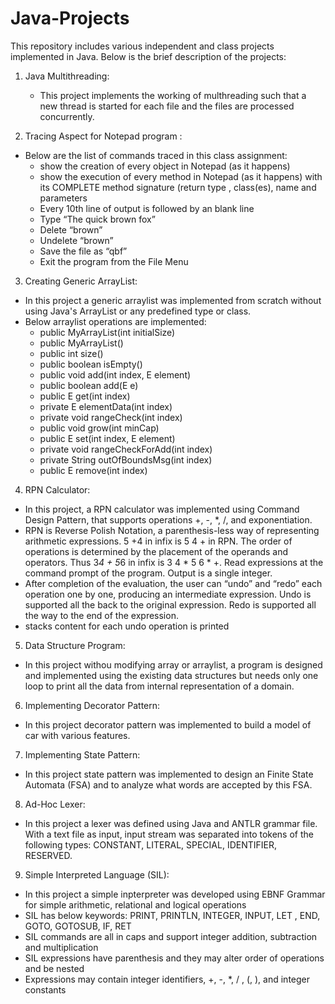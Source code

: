 # Java-Projects

This repository includes various independent and class projects implemented in Java. Below is the brief description of the projects:

1. Java Multithreading:
    - This project implements the working of multhreading such that a new thread is started for each file and the files are processed concurrently. 
    
2. Tracing Aspect for Notepad program :
  - Below are the list of commands traced in this class assignment:
    -	show the creation of every object in Notepad (as it  happens)
    - show the execution of every method in Notepad (as it happens) with its COMPLETE method signature (return type , class(es), name and parameters
    - Every 10th line of output is followed by an blank line
    -	Type “The quick brown fox”
    - Delete “brown”
    -	Undelete “brown”
    -	Save the file as “qbf”
    -	Exit the program from the File Menu
    
3. Creating Generic ArrayList:
  - In this project a generic arraylist was implemented from scratch without using Java's ArrayList or any predefined type or class.
  - Below arraylist operations are implemented:
    - public MyArrayList(int initialSize)
    -	public MyArrayList()
    - public int size()
    - public boolean isEmpty()
    - public void add(int index, E element)
    -	public boolean add(E e)
    - public E get(int index)
    - private E elementData(int index)
    - private void rangeCheck(int index)
    - public void grow(int minCap)
    - public E set(int index, E element)
    - private void rangeCheckForAdd(int index)
    - private String outOfBoundsMsg(int index)
    - public E remove(int index)

4. RPN Calculator:
  - In this project, a RPN calculator was implemented using Command Design Pattern, that supports operations +, -, *, /, and exponentiation.
  - RPN is Reverse Polish Notation, a parenthesis-less way of representing arithmetic expressions. 5 +4 in infix is 5 4 + in RPN. The order of operations is determined by the placement of the operands and operators. Thus 3*4 + 5*6 in infix is 3 4 * 5 6 * +. Read expressions at the command prompt of the program. Output is a single integer. 
  - After completion of the evaluation, the user can “undo” and “redo” each operation one by one, producing an intermediate expression. Undo is supported all the back to the original expression. Redo is supported all the way to the end of the expression. 
  - stacks content for each undo operation is printed
  
5. Data Structure Program:
  - In this project withou modifying array or arraylist, a program is designed and implemented using the existing data structures but needs only one loop to print all the data from internal representation of a domain.
  
6. Implementing Decorator Pattern:
 - In this project decorator pattern was implemented to build a model of car with various features.
 
7. Implementing State Pattern:
 - In this project state pattern was implemented to design an Finite State Automata (FSA) and to analyze what words are accepted by this FSA.
 
8. Ad-Hoc Lexer:
 - In this project a lexer was defined using Java and ANTLR grammar file. With a text file as input, input stream was separated into tokens of the following types: CONSTANT, LITERAL, SPECIAL, IDENTIFIER,	RESERVED. 

9. Simple Interpreted Language (SIL):
 - In this project a simple inpterpreter was developed using EBNF Grammar for simple arithmetic, relational and logical operations
 - SIL has below keywords: PRINT, PRINTLN, INTEGER, INPUT, LET , END, GOTO, GOTOSUB, IF, RET
 - SIL commands are all in caps and support integer addition, subtraction and multiplication
 - SIL expressions have parenthesis and they may alter order of operations and be nested
 - Expressions may contain integer identifiers, +, -, *, / , (, ), and integer constants


 
 
